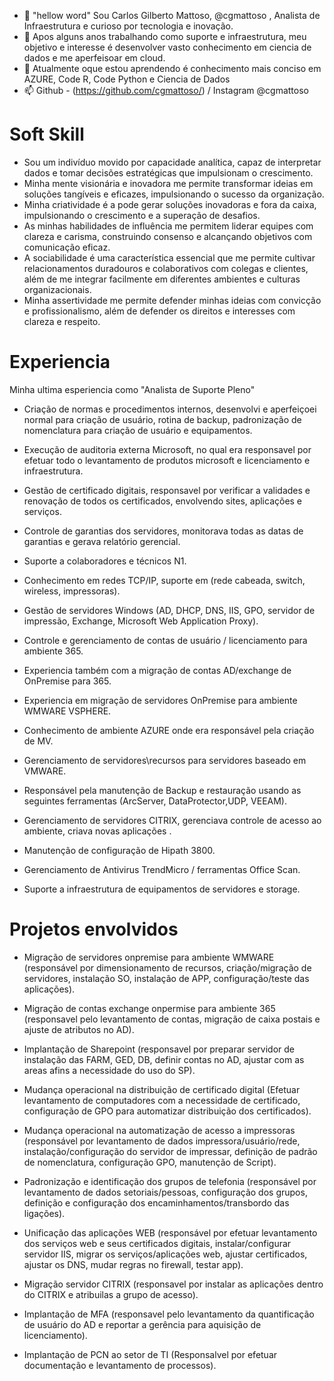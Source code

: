 - 👋 "hellow word" Sou Carlos Gilberto Mattoso, @cgmattoso , Analista de Infraestrutura e curioso por tecnologia e inovação.
- 👀 Apos alguns anos trabalhando como suporte e infraestrutura, meu objetivo e interesse é desenvolver vasto conhecimento em ciencia de dados e me aperfeisoar em cloud.
- 🌱 Atualmente oque estou aprendendo é conhecimento mais conciso em AZURE, Code R, Code Python e Ciencia de Dados
- 📫 Github - (https://github.com/cgmattoso/) / Instagram @cgmattoso

Soft Skill
===========

* Sou um indivíduo movido por capacidade analítica, capaz de interpretar dados e tomar decisões estratégicas que impulsionam o crescimento.
* Minha mente visionária e inovadora me permite transformar ideias em soluções tangíveis e eficazes, impulsionando o sucesso da organização. 
* Minha criatividade é a pode gerar soluções inovadoras e fora da caixa, impulsionando o crescimento e a superação de desafios. 
* As minhas habilidades de influência me permitem liderar equipes com clareza e carisma, construindo consenso e alcançando objetivos com comunicação eficaz. 
* A sociabilidade é uma característica essencial que me permite cultivar relacionamentos duradouros e colaborativos com colegas e clientes, além de me integrar facilmente em diferentes ambientes e culturas organizacionais. 
* Minha assertividade me permite defender minhas ideias com convicção e profissionalismo, além de defender os direitos e interesses com clareza e respeito. 



Experiencia
===========
Minha ultima esperiencia como "Analista de Suporte Pleno"

* Criação de normas e procedimentos internos, desenvolvi e aperfeiçoei normal para criação de usuário, rotina de backup, padronização de nomenclatura para criação de usuário e equipamentos.
* Execução de auditoria externa Microsoft, no qual era responsavel por efetuar todo o levantamento de produtos microsoft e licenciamento e infraestrutura.
* Gestão de certificado digitais, responsavel por verificar a validades e renovação de todos os certificados, envolvendo sites, aplicações e serviços.  
* Controle de garantias dos servidores, monitorava todas as datas de garantias e gerava relatório gerencial. 
* Suporte a colaboradores e técnicos N1.  

* Conhecimento em redes TCP/IP, suporte em (rede cabeada, switch, wireless, impressoras). 
* Gestão de servidores Windows (AD, DHCP, DNS, IIS, GPO, servidor de impressão, Exchange, Microsoft Web Application Proxy).
* Controle e gerenciamento de contas de usuário / licenciamento para ambiente 365.
* Experiencia também com a migração de contas AD/exchange de OnPremise para 365. 
* Experiencia em migração de servidores OnPremise para ambiente WMWARE VSPHERE. 
* Conhecimento de ambiente AZURE onde era responsável pela criação de MV.
* Gerenciamento de servidores\recursos para servidores baseado em VMWARE.
* Responsável pela manutenção de Backup e restauração usando as seguintes ferramentas (ArcServer, DataProtector,UDP, VEEAM).
* Gerenciamento de servidores CITRIX, gerenciava controle de acesso ao ambiente, criava novas aplicações . 
* Manutenção de configuração de Hipath 3800.
* Gerenciamento de Antivirus TrendMicro / ferramentas Office Scan.
* Suporte a infraestrutura de equipamentos de servidores e storage.

Projetos envolvidos
===========

* Migração de servidores onpremise para ambiente WMWARE (responsável por dimensionamento de recursos, criação/migração de servidores, instalação SO, instalação de APP, configuração/teste das aplicações). 

* Migração de contas exchange onpermise para ambiente 365 (responsavel pelo levantamento de contas, migração de caixa postais e ajuste de atributos no AD).

* Implantação de Sharepoint (responsavel por preparar servidor de instalação das FARM, GED, DB, definir contas no AD, ajustar com as areas afins a necessidade do uso do SP).

* Mudança operacional na distribuição de certificado digital (Efetuar levantamento de computadores com a necessidade de certificado, configuração de GPO para automatizar distribuição dos certificados). 

* Mudança operacional na automatização de acesso a impressoras (responsável por levantamento de dados impressora/usuário/rede, instalação/configuração do servidor de impressar, definição de padrão de nomenclatura, configuração GPO, manutenção de Script).

* Padronização e identificação dos grupos de telefonia (responsável por levantamento de dados setoriais/pessoas, configuração dos grupos, definição e configuração dos encaminhamentos/transbordo das ligações).

* Unificação das aplicações WEB (responsável por efetuar levantamento dos serviços web e seus certificados digitais, instalar/configurar servidor IIS, migrar os serviços/aplicações web, ajustar certificados, ajustar os DNS, mudar regras no firewall, testar app). 

* Migração servidor CITRIX (responsavel por instalar as aplicações dentro do CITRIX e atribuilas a grupo de acesso).

* Implantação de MFA (responsavel pelo levantamento da quantificação de usuário do AD e reportar a gerência para aquisição de licenciamento).

* Implantação de PCN ao setor de TI (Responsalvel por efetuar documentação e levantamento de processos).
<!---
cgmattoso/cgmattoso is a ✨ special ✨ repository because its `README.md` (this file) appears on your GitHub profile.
You can click the Preview link to take a look at your changes.
--->
